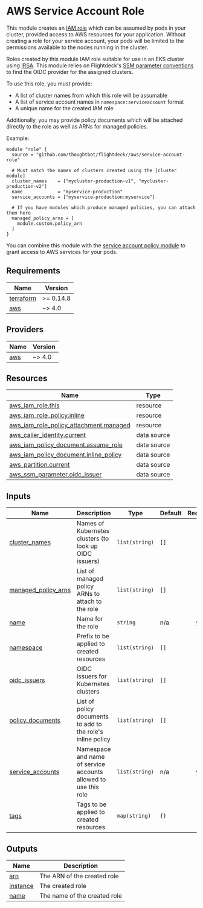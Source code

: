 # AWS Service Account Role

This module creates an [IAM role] which can be assumed by pods in your cluster,
provided access to AWS resources for your application. Without creating a role
for your service account, your pods will be limited to the permissions available
to the nodes running in the cluster.

Roles created by this module IAM role suitable for use in an EKS cluster using
[IRSA]. This module relies on Flightdeck's [SSM parameter conventions] to find
the OIDC provider for the assigned clusters.

To use this role, you must provide:

- A list of cluster names from which this role will be assumable
- A list of service account names in `namespace:serviceaccount` format
- A unique name for the created IAM role

Additionally, you may provide policy documents which will be attached directly
to the role as well as ARNs for managed policies.

Example:

```
module "role" {
  source = "github.com/thoughtbot/flightdeck//aws/service-account-role"

  # Must match the names of clusters created using the [cluster module]
  cluster_names    = ["mycluster-production-v1", "mycluster-production-v2"]
  name             = "myservice-production"
  service_accounts = ["myservice-production:myservice"]

  # If you have modules which produce managed policies, you can attach them here
  managed_policy_arns = [
    module.custom.policy_arn
  ]
}
```

You can combine this module with the [service account policy module] to grant
access to AWS services for your pods.

[iam role]: https://docs.aws.amazon.com/IAM/latest/UserGuide/id_roles.html
[irsa]: https://docs.aws.amazon.com/emr/latest/EMR-on-EKS-DevelopmentGuide/setting-up-enable-IAM.html
[cluster module]: ../cluster/README.md
[ssm parameter conventions]: ../../docs/ssm-parameter-conventions.md
[service account policy module]: ../service-account-policy

<!-- BEGIN_TF_DOCS -->
## Requirements

| Name | Version |
|------|---------|
| <a name="requirement_terraform"></a> [terraform](#requirement\_terraform) | >= 0.14.8 |
| <a name="requirement_aws"></a> [aws](#requirement\_aws) | ~> 4.0 |

## Providers

| Name | Version |
|------|---------|
| <a name="provider_aws"></a> [aws](#provider\_aws) | ~> 4.0 |

## Resources

| Name | Type |
|------|------|
| [aws_iam_role.this](https://registry.terraform.io/providers/hashicorp/aws/latest/docs/resources/iam_role) | resource |
| [aws_iam_role_policy.inline](https://registry.terraform.io/providers/hashicorp/aws/latest/docs/resources/iam_role_policy) | resource |
| [aws_iam_role_policy_attachment.managed](https://registry.terraform.io/providers/hashicorp/aws/latest/docs/resources/iam_role_policy_attachment) | resource |
| [aws_caller_identity.current](https://registry.terraform.io/providers/hashicorp/aws/latest/docs/data-sources/caller_identity) | data source |
| [aws_iam_policy_document.assume_role](https://registry.terraform.io/providers/hashicorp/aws/latest/docs/data-sources/iam_policy_document) | data source |
| [aws_iam_policy_document.inline_policy](https://registry.terraform.io/providers/hashicorp/aws/latest/docs/data-sources/iam_policy_document) | data source |
| [aws_partition.current](https://registry.terraform.io/providers/hashicorp/aws/latest/docs/data-sources/partition) | data source |
| [aws_ssm_parameter.oidc_issuer](https://registry.terraform.io/providers/hashicorp/aws/latest/docs/data-sources/ssm_parameter) | data source |

## Inputs

| Name | Description | Type | Default | Required |
|------|-------------|------|---------|:--------:|
| <a name="input_cluster_names"></a> [cluster\_names](#input\_cluster\_names) | Names of Kubernetes clusters (to look up OIDC issuers) | `list(string)` | `[]` | no |
| <a name="input_managed_policy_arns"></a> [managed\_policy\_arns](#input\_managed\_policy\_arns) | List of managed policy ARNs to attach to the role | `list(string)` | `[]` | no |
| <a name="input_name"></a> [name](#input\_name) | Name for the role | `string` | n/a | yes |
| <a name="input_namespace"></a> [namespace](#input\_namespace) | Prefix to be applied to created resources | `list(string)` | `[]` | no |
| <a name="input_oidc_issuers"></a> [oidc\_issuers](#input\_oidc\_issuers) | OIDC issuers for Kubernetes clusters | `list(string)` | `[]` | no |
| <a name="input_policy_documents"></a> [policy\_documents](#input\_policy\_documents) | List of policy documents to add to the role's inline policy | `list(string)` | `[]` | no |
| <a name="input_service_accounts"></a> [service\_accounts](#input\_service\_accounts) | Namespace and name of service accounts allowed to use this role | `list(string)` | n/a | yes |
| <a name="input_tags"></a> [tags](#input\_tags) | Tags to be applied to created resources | `map(string)` | `{}` | no |

## Outputs

| Name | Description |
|------|-------------|
| <a name="output_arn"></a> [arn](#output\_arn) | The ARN of the created role |
| <a name="output_instance"></a> [instance](#output\_instance) | The created role |
| <a name="output_name"></a> [name](#output\_name) | The name of the created role |
<!-- END_TF_DOCS -->